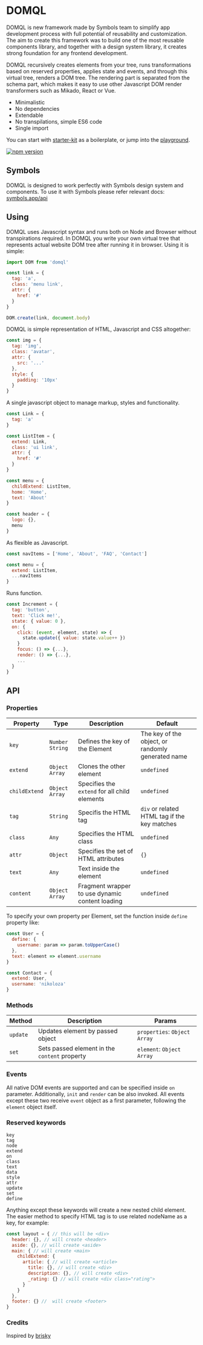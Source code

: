 # DOMQL
DOMQL is new framework made by Symbols team to simplify app development process with full potential of reusability and customization. The aim to create this framework was to build one of the most reusable components library, and together with a design system library, it creates strong foundation for any frontend development.

DOMQL recursively creates elements from your tree, runs transformations based on reserved properties, applies state and events, and through this virtual tree, renders a DOM tree. The rendering part is separated from the schema part, which makes it easy to use other Javascript DOM render transformers such as Mikado, React or Vue.

- Minimalistic
- No dependencies
- Extendable
- No transpilations, simple ES6 code
- Single import

You can start with [starter-kit](https://github.com/domql/starter-kit) as a
boilerplate, or jump into the [playground](https://domql.com/playground/).

[![npm version](https://badge.fury.io/js/domql.svg)](https://badge.fury.io/js/domql)

## Symbols
DOMQL is designed to work perfectly with Symbols design system and components. To use it with Symbols please refer relevant docs: [symbols.app/api](https://symbols.app/api)


## Using

DOMQL uses Javascript syntax and runs both on Node and Browser without transpirations required. In DOMQL you write your own virtual tree that represents actual website DOM tree after running it in browser. Using it is simple:

```javascript
import DOM from 'domql'

const link = {
  tag: 'a',
  class: 'menu link',
  attr: {
    href: '#'
  }
}

DOM.create(link, document.body)
```

DOMQL is simple representation of HTML, Javascript and CSS altogether:

```javascript
const img = {
  tag: 'img',
  class: 'avatar',
  attr: {
    src: '...'
  },
  style: {
    padding: '10px'
  }
}
```

A single javascript object to manage markup, styles and functionality.

```javascript
const Link = {
  tag: 'a'
}

const ListItem = {
  extend: Link,
  class: 'ui link',
  attr: {
    href: '#'
  }
}

const menu = {
  childExtend: ListItem,
  home: 'Home',
  text: 'About'
}

const header = {
  logo: {},
  menu
}
```

As flexible as Javascript.

```javascript
const navItems = ['Home', 'About', 'FAQ', 'Contact']

const menu = {
  extend: ListItem,
  ...navItems
}
```

Runs function.

```javascript
const Increment = {
  tag: 'button',
  text: 'Click me!',
  state: { value: 0 },
  on: {
    click: (event, element, state) => {
      state.update({ value: state.value++ })
    }
    focus: () => {...},
    render: () => {...},
    ...
  }
}
```

## API

### Properties

| Property | Type | Description | Default |
| --- | --- | --- | --- |
| `key` | `Number` `String` | Defines the key of the Element | The key of the object, or randomly generated name |
| `extend` | `Object` `Array` | Clones the other element | `undefined` |
| `childExtend` | `Object` `Array` | Specifies the `extend` for all child elements | `undefined` |
| `tag` | `String` | Specifis the HTML tag  | `div` or related HTML tag if the key matches |
| `class` | `Any` | Specifies the HTML class | `undefined` |
| `attr` | `Object` | Specifies the set of HTML attributes | `{}` |
| `text` | `Any` | Text inside the element | `undefined` |
| `content` | `Object` `Array` | Fragment wrapper to use dynamic content loading | `undefined`

To specify your own property per Element, set the function inside `define` property like:

```javascript
const User = {
  define: {
    username: param => param.toUpperCase()
  },
  text: element => element.username
}

const Contact = {
  extend: User,
  username: 'nikoloza'
}
```

### Methods
| Method | Description | Params |
| --- | --- | --- |
| `update` | Updates element by passed object | `properties`: `Object` `Array` |
| `set` | Sets passed element in the `content` property | `element`: `Object` `Array` |


### Events
All native DOM events are supported and can be specified inside `on` parameter. Additionally, `init` and `render` can be also invoked. All events except these two receive `event` object as a first parameter, following the `element` object itself.

### Reserved keywords

```
key
tag
node
extend
on
class
text
data
style
attr
update
set
define
```

Anything except these keywords will create a new nested child element. The easier method to specify HTML tag is to use related nodeName as a key, for example:

```javascript
const layout = { // this will be <div>
  header: {}, // will create <header>
  aside: {}, // will create <aside>
  main: { // will create <main>
    childExtend: {
      article: { // will create <article>
        title: {}, // will create <div>
        description: {}, // will create <div>
        _rating: {} // will create <div class="rating">
      }
    }
  },
  footer: {} //  will create <footer>
}
```

### Credits
Inspired by [brisky](https://github.com/vigour-io/brisky)
